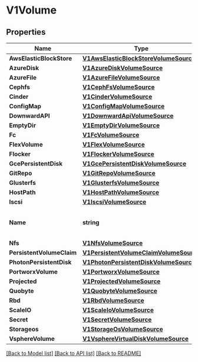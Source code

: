 # V1Volume

## Properties
Name | Type | Description | Notes
------------ | ------------- | ------------- | -------------
**AwsElasticBlockStore** | [**V1AwsElasticBlockStoreVolumeSource**](v1.AWSElasticBlockStoreVolumeSource.md) |  | [optional] 
**AzureDisk** | [**V1AzureDiskVolumeSource**](v1.AzureDiskVolumeSource.md) |  | [optional] 
**AzureFile** | [**V1AzureFileVolumeSource**](v1.AzureFileVolumeSource.md) |  | [optional] 
**Cephfs** | [**V1CephFsVolumeSource**](v1.CephFSVolumeSource.md) |  | [optional] 
**Cinder** | [**V1CinderVolumeSource**](v1.CinderVolumeSource.md) |  | [optional] 
**ConfigMap** | [**V1ConfigMapVolumeSource**](v1.ConfigMapVolumeSource.md) |  | [optional] 
**DownwardAPI** | [**V1DownwardApiVolumeSource**](v1.DownwardAPIVolumeSource.md) |  | [optional] 
**EmptyDir** | [**V1EmptyDirVolumeSource**](v1.EmptyDirVolumeSource.md) |  | [optional] 
**Fc** | [**V1FcVolumeSource**](v1.FCVolumeSource.md) |  | [optional] 
**FlexVolume** | [**V1FlexVolumeSource**](v1.FlexVolumeSource.md) |  | [optional] 
**Flocker** | [**V1FlockerVolumeSource**](v1.FlockerVolumeSource.md) |  | [optional] 
**GcePersistentDisk** | [**V1GcePersistentDiskVolumeSource**](v1.GCEPersistentDiskVolumeSource.md) |  | [optional] 
**GitRepo** | [**V1GitRepoVolumeSource**](v1.GitRepoVolumeSource.md) |  | [optional] 
**Glusterfs** | [**V1GlusterfsVolumeSource**](v1.GlusterfsVolumeSource.md) |  | [optional] 
**HostPath** | [**V1HostPathVolumeSource**](v1.HostPathVolumeSource.md) |  | [optional] 
**Iscsi** | [**V1IscsiVolumeSource**](v1.ISCSIVolumeSource.md) |  | [optional] 
**Name** | **string** | Volume&#39;s name. Must be a DNS_LABEL and unique within the pod. More info: https://kubernetes.io/docs/concepts/overview/working-with-objects/names/#names | 
**Nfs** | [**V1NfsVolumeSource**](v1.NFSVolumeSource.md) |  | [optional] 
**PersistentVolumeClaim** | [**V1PersistentVolumeClaimVolumeSource**](v1.PersistentVolumeClaimVolumeSource.md) |  | [optional] 
**PhotonPersistentDisk** | [**V1PhotonPersistentDiskVolumeSource**](v1.PhotonPersistentDiskVolumeSource.md) |  | [optional] 
**PortworxVolume** | [**V1PortworxVolumeSource**](v1.PortworxVolumeSource.md) |  | [optional] 
**Projected** | [**V1ProjectedVolumeSource**](v1.ProjectedVolumeSource.md) |  | [optional] 
**Quobyte** | [**V1QuobyteVolumeSource**](v1.QuobyteVolumeSource.md) |  | [optional] 
**Rbd** | [**V1RbdVolumeSource**](v1.RBDVolumeSource.md) |  | [optional] 
**ScaleIO** | [**V1ScaleIoVolumeSource**](v1.ScaleIOVolumeSource.md) |  | [optional] 
**Secret** | [**V1SecretVolumeSource**](v1.SecretVolumeSource.md) |  | [optional] 
**Storageos** | [**V1StorageOsVolumeSource**](v1.StorageOSVolumeSource.md) |  | [optional] 
**VsphereVolume** | [**V1VsphereVirtualDiskVolumeSource**](v1.VsphereVirtualDiskVolumeSource.md) |  | [optional] 

[[Back to Model list]](../README.md#documentation-for-models) [[Back to API list]](../README.md#documentation-for-api-endpoints) [[Back to README]](../README.md)


